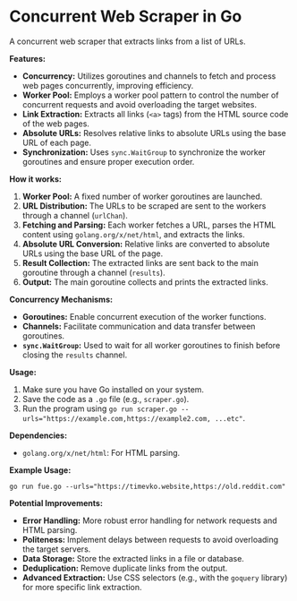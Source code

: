 # Concurrent Web Scraper in Go

A concurrent web scraper that extracts links from a list of URLs.

**Features:**

* **Concurrency:** Utilizes goroutines and channels to fetch and process web pages concurrently, improving efficiency.
* **Worker Pool:** Employs a worker pool pattern to control the number of concurrent requests and avoid overloading the target websites.
* **Link Extraction:** Extracts all links (`<a>` tags) from the HTML source code of the web pages.
* **Absolute URLs:** Resolves relative links to absolute URLs using the base URL of each page.
* **Synchronization:** Uses `sync.WaitGroup` to synchronize the worker goroutines and ensure proper execution order.

**How it works:**

1. **Worker Pool:** A fixed number of worker goroutines are launched.
2. **URL Distribution:**  The URLs to be scraped are sent to the workers through a channel (`urlChan`).
3. **Fetching and Parsing:** Each worker fetches a URL, parses the HTML content using `golang.org/x/net/html`, and extracts the links.
4. **Absolute URL Conversion:** Relative links are converted to absolute URLs using the base URL of the page.
5. **Result Collection:** The extracted links are sent back to the main goroutine through a channel (`results`).
6. **Output:** The main goroutine collects and prints the extracted links.

**Concurrency Mechanisms:**

* **Goroutines:**  Enable concurrent execution of the worker functions.
* **Channels:** Facilitate communication and data transfer between goroutines.
* **`sync.WaitGroup`:**  Used to wait for all worker goroutines to finish before closing the `results` channel.

**Usage:**

1. Make sure you have Go installed on your system.
2. Save the code as a `.go` file (e.g., `scraper.go`).
3. Run the program using `go run scraper.go --urls="https://example.com,https://example2.com, ...etc"`.

**Dependencies:**

* `golang.org/x/net/html`:  For HTML parsing.

**Example Usage:**

`go run fue.go --urls="https://timevko.website,https://old.reddit.com"`

**Potential Improvements:**

* **Error Handling:**  More robust error handling for network requests and HTML parsing.
* **Politeness:** Implement delays between requests to avoid overloading the target servers.
* **Data Storage:**  Store the extracted links in a file or database.
* **Deduplication:**  Remove duplicate links from the output.
* **Advanced Extraction:** Use CSS selectors (e.g., with the `goquery` library) for more specific link extraction.
